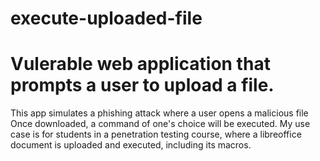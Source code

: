 # execute-uploaded-file


# Vulerable web application that prompts a user to upload a file. 
This app simulates a phishing attack where a user opens a malicious file
Once downloaded, a command of one's choice will be executed. My use case is for students in a penetration testing course, where a libreoffice document is uploaded and executed, including its macros.
